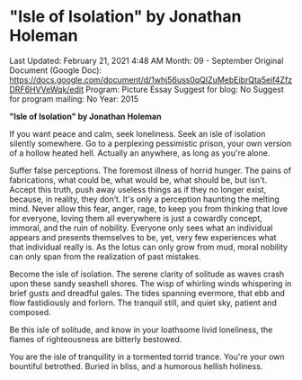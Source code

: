 # "Isle of Isolation" by Jonathan Holeman

Last Updated: February 21, 2021 4:48 AM
Month: 09 - September
Original Document (Google Doc): https://docs.google.com/document/d/1whj56uss0qQIZuMebEibrQta5eif4ZfzDRF6HVVeWqk/edit
Program: Picture Essay
Suggest for blog: No
Suggest for program mailing: No
Year: 2015

**"Isle of Isolation" by Jonathan Holeman**

If you want peace and calm, seek loneliness. Seek an isle of isolation silently somewhere. Go to a perplexing pessimistic prison, your own version of a hollow heated hell. Actually an anywhere, as long as you're alone.

Suffer false perceptions. The foremost illness of horrid hunger. The pains of fabrications, what could be, what would be, what should be, but isn't. Accept this truth, push away useless things as if they no longer exist, because, in reality, they don’t. It's only a perception haunting the melting mind. Never allow this fear, anger, rage, to keep you from thinking that love for everyone, loving them all everywhere is just a cowardly concept, immoral, and the ruin of nobility. Everyone only sees what an individual appears and presents themselves to be, yet, very few experiences what that individual really is. As the lotus can only grow from mud, moral nobility can only span from the realization of past mistakes.

Become the isle of isolation. The serene clarity of solitude as waves crash upon these sandy seashell shores. The wisp of whirling winds whispering in brief gusts and dreadful gales. The tides spanning evermore, that ebb and flow fastidiously and forlorn. The tranquil still, and quiet sky, patient and composed.

Be this isle of solitude, and know in your loathsome livid loneliness, the flames of righteousness are bitterly bestowed.

You are the isle of tranquility in a tormented torrid trance. You're your own bountiful betrothed. Buried in bliss, and a humorous hellish holiness.
